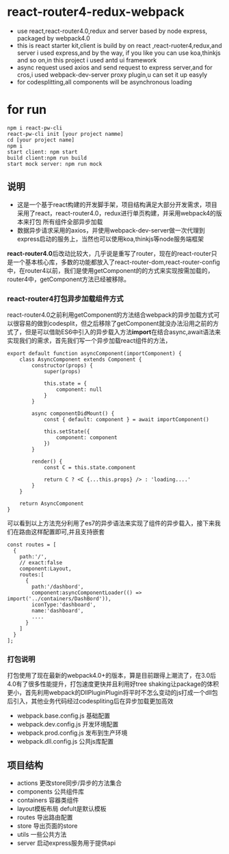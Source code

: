 # react-router4-redux-webpack
* use react,react-router4.0,redux and server based by node express, packaged by webpack4.0
* this is react starter kit,client is build by on react ,react-ruoter4,redux,and server i used express,and by the way,
if you like you can use koa,thinkjs and so on,in this project i used antd ui framework
* async request used axios and send request to express server,and for cros,i used webpack-dev-server proxy plugin,u can set it up easyly
* for codesplitting,all components will be asynchronous loading
# for run
```
npm i react-pw-cli
react-pw-cli init [your project namme]
cd [your project name]
npm i
start client: npm start
build client:npm run build
start mock server: npm run mock
```

## 说明
* 这是一个基于react构建的开发脚手架，项目结构满足大部分开发需求，项目采用了react，react-router4.0，redux进行单页构建，并采用webpack4的版本来打包
所有组件全部异步加载
* 数据异步请求采用的axios，并使用webpack-dev-server做一次代理到express启动的服务上，当然也可以使用koa,thinkjs等node服务端框架

**react-router4.0**后改动比较大，几乎说是重写了router，现在的react-router只是一个基本核心库，多数的功能都放入了react-router-dom,react-router-config中，在router4以前，我们是使用getComponent的的方式来实现按需加载的，router4中，getComponent方法已经被移除。

### react-router4打包异步加载组件方式
react-router4.0之前利用getComponent的方法结合webpack的异步加载方式可以很容易的做到codesplit，但之后移除了getComponent就没办法沿用之前的方式了，但是可以借助ES6中引入的异步载入方法**import**在结合async,await语法来实现我们的需求，首先我们写一个异步加载react组件的方法，
```
export default function asyncComponent(importComponent) {
    class AsyncComponent extends Component {
        constructor(props) {
            super(props)

            this.state = {
                component: null
            }
        }

        async componentDidMount() {
            const { default: component } = await importComponent()

            this.setState({
                component: component
            })
        }

        render() {
            const C = this.state.component

            return C ? <C {...this.props} /> : 'loading....'
        }
    }

    return AsyncComponent
}
```
可以看到以上方法充分利用了es7的异步语法来实现了组件的异步载入，接下来我们在路由这样配置即可,并且支持嵌套


```
const routes = [
  {
    path:'/',
    // exact:false
    component:Layout,
    routes:[
      {
        path:'/dashbord',
        component:asyncComponentLoader(() => import('../containers/DashBord')),
        iconType:'dashboard',
        name:'dashboard',
        ....
      }
    ]
  }
];
```
### 打包说明
打包使用了现在最新的webpack4.0+的版本，算是目前跟得上潮流了，在3.0后4.0有了很多性能提升，打包速度更快并且利用好tree shaking让package的体积更小，首先利用webpack的DllPluginPlugin将平时不怎么变动的js打成一个dll包后引入，其他业务代码经过codespliting后在异步加载更加高效
* webpack.base.config.js 基础配置
* webpack.dev.config.js 开发环境配置
* webpack.prod.config.js 发布到生产环境
* webpack.dll.config.js 公共js库配置
## 项目结构
* actions 更改store同步/异步的方法集合
* components 公共组件库
* containers 容器类组件
* layout模板布局 defult是默认模板
* routes 导出路由配置
* store 导出页面的store
* utils 一些公共方法
* server 启动express服务用于提供api




